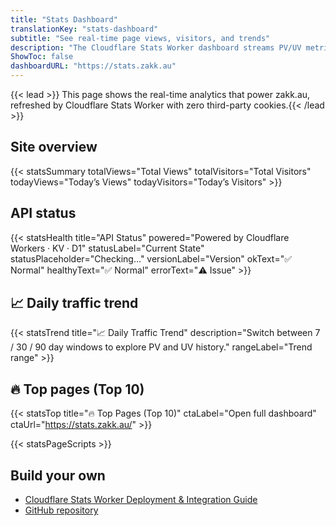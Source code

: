 ```yaml
---
title: "Stats Dashboard"
translationKey: "stats-dashboard"
subtitle: "See real-time page views, visitors, and trends"
description: "The Cloudflare Stats Worker dashboard streams PV/UV metrics, trending posts, and daily trend charts directly from Cloudflare Workers + KV."
ShowToc: false
dashboardURL: "https://stats.zakk.au"
---
```

{{< lead >}}
This page shows the real-time analytics that power zakk.au, refreshed by Cloudflare Stats Worker with zero third-party cookies.{{< /lead >}}

## Site overview

{{< statsSummary totalViews="Total Views" totalVisitors="Total Visitors" todayViews="Today’s Views" todayVisitors="Today’s Visitors" >}}

## API status

{{< statsHealth title="API Status" powered="Powered by Cloudflare Workers · KV · D1" statusLabel="Current State" statusPlaceholder="Checking…" versionLabel="Version" okText="✅ Normal" healthyText="✅ Normal" errorText="⚠️ Issue" >}}

## 📈 Daily traffic trend

{{< statsTrend title="📈 Daily Traffic Trend" description="Switch between 7 / 30 / 90 day windows to explore PV and UV history." rangeLabel="Trend range" >}}

## 🔥 Top pages (Top 10)

{{< statsTop title="🔥 Top Pages (Top 10)" ctaLabel="Open full dashboard" ctaUrl="https://stats.zakk.au/" >}}

{{< statsPageScripts >}}

## Build your own

- <a href="/en/posts/cloudflare-stats-worker-deploy/">Cloudflare Stats Worker Deployment &amp; Integration Guide</a>
- <a href="https://github.com/Zakkaus/cloudflare-stats-worker">GitHub repository</a>

